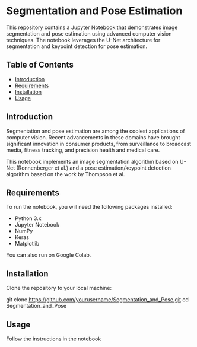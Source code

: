 # Segmentation and Pose Estimation

This repository contains a Jupyter Notebook that demonstrates image segmentation and pose estimation using advanced computer vision techniques. The notebook leverages the U-Net architecture for segmentation and keypoint detection for pose estimation.

## Table of Contents

- [Introduction](#introduction)
- [Requirements](#requirements)
- [Installation](#installation)
- [Usage](#usage)

## Introduction

Segmentation and pose estimation are among the coolest applications of computer vision. Recent advancements in these domains have brought significant innovation in consumer products, from surveillance to broadcast media, fitness tracking, and precision health and medical care.

This notebook implements an image segmentation algorithm based on U-Net (Ronnenberger et al.) and a pose estimation/keypoint detection algorithm based on the work by Thompson et al.

## Requirements

To run the notebook, you will need the following packages installed:

- Python 3.x
- Jupyter Notebook
- NumPy
- Keras
- Matplotlib

You can also run on Google Colab. 

## Installation

Clone the repository to your local machine:

git clone https://github.com/yourusername/Segmentation_and_Pose.git
cd Segmentation_and_Pose

## Usage 
Follow the instructions in the notebook



